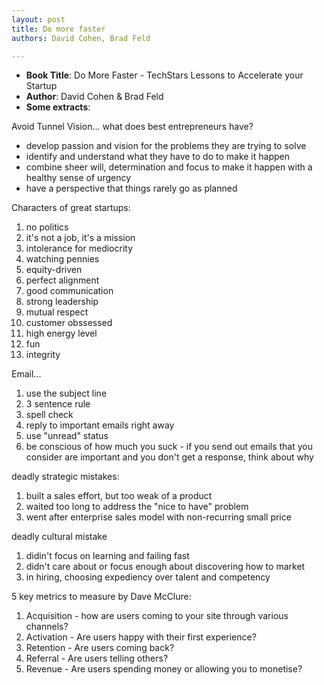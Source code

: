```yaml
---
layout: post
title: Do more faster
authors: David Cohen, Brad Feld

---
```


- **Book Title**: Do More Faster - TechStars Lessons to Accelerate your Startup
- **Author**: David Cohen & Brad Feld
- **Some extracts**:

Avoid Tunnel Vision... what does best entrepreneurs have?

- develop passion and vision for the problems they are trying to solve
- identify and understand what they have to do to make it happen
- combine sheer will, determination and focus to make it happen with a healthy sense of urgency
- have a perspective that things rarely go as planned

Characters of great startups:

1. no politics
2. it's not a job, it's a mission
3. intolerance for mediocrity
4. watching pennies
5. equity-driven
6. perfect alignment
7. good communication
8. strong leadership
9. mutual respect
10. customer obssessed
11. high energy level
12. fun
13. integrity

Email...

1. use the subject line
2. 3 sentence rule
3. spell check
4. reply to important emails right away
5. use "unread" status
6. be conscious of how much you suck - if you send out emails that you consider are important and you don't get a response, think about why

deadly strategic mistakes:

1. built a sales effort, but too weak of a product
2. waited too long to address the "nice to have" problem
3. went after enterprise sales model with non-recurring small price

deadly cultural mistake

1. didin't focus on learning and failing fast
2. didn't care about or focus enough about discovering how to market
3. in hiring, choosing expediency over talent and competency

5 key metrics to measure by Dave McClure:

1. Acquisition - how are users coming to your site through various channels?
2. Activation - Are users happy with their first experience?
3. Retention - Are users coming back?
4. Referral - Are users telling others?
5. Revenue - Are users spending money or allowing you to monetise?
